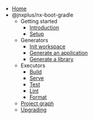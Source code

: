- [Home](/)
- @jnxplus/nx-boot-gradle
  - Getting started
    - [Introduction](nx-boot-gradle/getting-started/intro)
    - [Setup](nx-boot-gradle/getting-started/setup)
  - Generators
    - [Init workspace](nx-boot-gradle/generators/init)
    - [Generate an application](nx-boot-gradle/generators/application)
    - [Generate a library](nx-boot-gradle/generators/library)
  - Executors
    - [Build](nx-boot-gradle/executors/build)
    - [Serve](nx-boot-gradle/executors/serve)
    - [Test](nx-boot-gradle/executors/test)
    - [Lint](nx-boot-gradle/executors/lint)
    - [Format](nx-boot-gradle/executors/format)
  - [Project graph](nx-boot-gradle/dep-graph/dep-graph)
  - [Upgrading](nx-boot-gradle/upgrading/upgrading)
